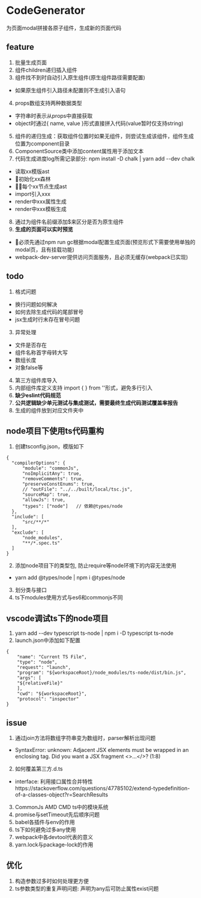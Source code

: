 # CodeGenerator
为页面modal拼接各原子组件，生成新的页面代码

## feature
1. 批量生成页面  
2. 组件children递归插入组件  
3. 组件找不到时自动引入原生组件(原生组件路径需要配置)   
- 如果原生组件引入路径未配置则不生成引入语句
4. props数组支持两种数据类型       
- 字符串时表示从props中直接获取
- object时通过{ name, value }形式直接拼入代码(value暂时仅支持string) 
5. 组件的递归生成：获取组件位置时如果无组件，则尝试生成该组件，组件生成位置为component目录
6. ComponentSource类中添加content属性用于添加文本
7. 代码生成进度log所需记录部分: npm install -D chalk | yarn add --dev chalk
- 读取xx模版ast
- 初始化xx森林
- 每个xx节点生成ast
- import引入xxx
- render中xxx属性生成
- render中xxx模板生成
8. 通过为组件名前缀添加$来区分是否为原生组件   
9. **生成的页面可以实时预览**
- 必须先通过npm run gc根据modal配置生成页面(预览形式下需要使用单独的modal页，且有挂载功能)
- webpack-dev-server提供访问页面服务，且必须无缓存(webpack已实现)

## todo
1. 格式问题 
- 换行问题如何解决 
- 如何去除生成代码的尾部冒号
- jsx生成时行末存在冒号问题
3. 异常处理
- 文件是否存在
- 组件名称首字母转大写
- 数组长度
- 对象false等
4. 第三方组件库导入
5. 内部组件库定义支持 import {  } from ''形式，避免多行引入
6. **缺少eslint代码规范**
7. **公共逻辑缺少单元测试与集成测试，需要最终生成代码测试覆盖率报告**
8. 生成的组件放到对应文件夹中

## node项目下使用ts代码重构
1. 创建tsconfig.json，模版如下
```
{
  "compilerOptions": {
      "module": "commonJs",
      "noImplicitAny": true,
      "removeComments": true,
      "preserveConstEnums": true,
      // "outFile": "../../built/local/tsc.js",
      "sourceMap": true,
      "allowJs": true,
      "types": ["node"]   // 依赖@types/node
  },
  "include": [
      "src/**/*"
  ],
  "exclude": [
      "node_modules",
      "**/*.spec.ts"
  ]
}
```
2. 添加node项目下的类型包, 防止require等node环境下的内容无法使用
- yarn add @types/node | npm i @types/node
3. 划分类与接口
4. ts下modules使用方式与es6和commonjs不同

## vscode调试ts下的node项目
1. yarn add --dev typescript ts-node | npm i -D typescript ts-node
2. launch.json中添加如下配置
```
{
    "name": "Current TS File",
    "type": "node",
    "request": "launch",
    "program": "${workspaceRoot}/node_modules/ts-node/dist/bin.js",
    "args": [
    "${relativeFile}"
    ],
    "cwd": "${workspaceRoot}",
    "protocol": "inspector"
}
```

## issue
1. 通过join方法将数组字符串变为数组时，parser解析出现问题
- SyntaxError: unknown: Adjacent JSX elements must be wrapped in an enclosing tag. Did you want a JSX fragment <>...</>? (1:8)
2. 如何覆盖第三方.d.ts
- interface: 利用接口属性合并特性https://stackoverflow.com/questions/47785102/extend-typedefinition-of-a-classes-object?r=SearchResults
3. CommonJs AMD CMD ts中的模块系统
4. promise与setTimeout先后顺序问题
5. babel各插件与env的作用
6. ts下如何避免过多any使用
7. webpack中各devtool代表的意义
8. yarn.lock与package-lock的作用

## 优化
1. 构造参数过多时如何处理更方便
2. ts参数类型的重复声明问题: 声明为any后可防止属性exist问题